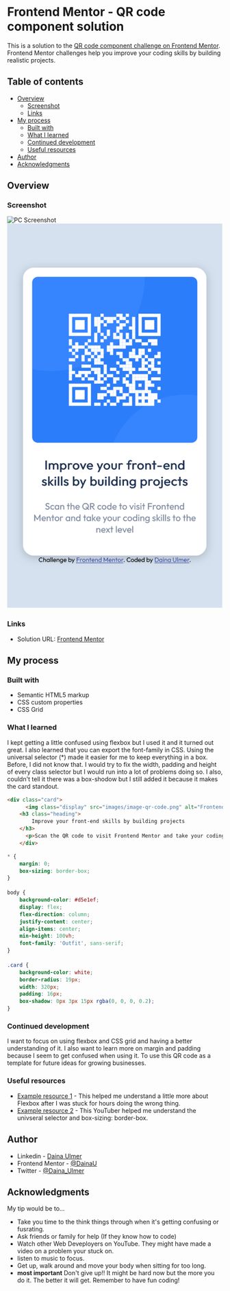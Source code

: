 # Frontend Mentor - QR code component solution

This is a solution to the [QR code component challenge on Frontend Mentor](https://www.frontendmentor.io/challenges/qr-code-component-iux_sIO_H). Frontend Mentor challenges help you improve your coding skills by building realistic projects. 

## Table of contents

- [Overview](#overview)
  - [Screenshot](#screenshot)
  - [Links](#links)
- [My process](#my-process)
  - [Built with](#built-with)
  - [What I learned](#what-i-learned)
  - [Continued development](#continued-development)
  - [Useful resources](#useful-resources)
- [Author](#author)
- [Acknowledgments](#acknowledgments)

## Overview
### Screenshot

![PC Screenshot](QR_Screenshot-1.png)
![Mobile Screenshot](QR_Mobile_Screenshot.png)
### Links

- Solution URL: [Frontend Mentor](https://your-solution-url.com)

## My process

### Built with

- Semantic HTML5 markup
- CSS custom properties
- CSS Grid

### What I learned

I kept getting a little confused using flexbox but I used it and it turned out great.
I also learned that you can export the font-family in CSS. Using the universal selector (*) made it easier for me to keep everything in a box. Before, I did not know that. I would try to fix the width, padding and height of every class selector but I would run into a lot of problems doing so. I also, couldn't tell it there was a box-shodow but I still added it because it makes the card standout. 


```html
<div class="card">
      <img class="display" src="images/image-qr-code.png" alt="Frontend Mentor">
    <h3 class="heading">
        Improve your front-end skills by building projects
    </h3>
      <p>Scan the QR code to visit Frontend Mentor and take your coding skills to the next level</p>
    </div>
```
```css
* {
    margin: 0;
    box-sizing: border-box;
}

body {
    background-color: #d5e1ef;
    display: flex;
    flex-direction: column;
    justify-content: center;
    align-items: center;
    min-height: 100vh;
    font-family: 'Outfit', sans-serif;
}

.card {
    background-color: white;
	border-radius: 19px;
	width: 320px;
	padding: 16px;
    box-shadow: 0px 3px 15px rgba(0, 0, 0, 0.2);
}
```

### Continued development

I want to focus on using flexbox and CSS grid and having a better understanding of it. I also want to learn more on margin and padding because I seem to get confused when using it. 
To use this QR code as a template for future ideas for growing businesses. 

### Useful resources

- [Example resource 1](https://flexboxfroggy.com/) - This helped me understand a little more about Flexbox after I was stuck for hours doing the wrong thing.
- [Example resource 2](https://www.youtube.com/watch?v=WlGQdgy-M6w) - This YouTuber helped me understand the univseral selector and box-sizing: border-box.

## Author

- Linkedin - [Daina Ulmer](https://www.linkedin.com/in/daina-ulmer-0777a5185/)
- Frontend Mentor - [@DainaU](https://www.frontendmentor.io/profile/DainaU)
- Twitter - [@Daina_Ulmer](https://twitter.com/Daina_Ulmer)

## Acknowledgments

My tip would be to...
- Take you time to the think things through when it's getting confusing or fusrating.
- Ask friends or family for help (If they know how to code)
- Watch other Web Deveployers on YouTube. They might have made a video on a problem your stuck on.
- listen to music to focus.
- Get up, walk around and move your body when sitting for too long.
- **most important** Don't give up!! 
It might be hard now but the more you do it. The better it will get. Remember to have fun coding!
